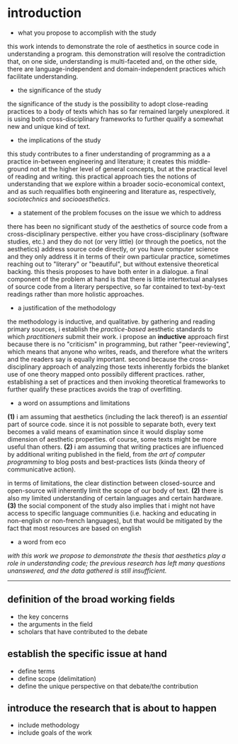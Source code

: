 # introduction

- what you propose to accomplish with the study

this work intends to demonstrate the role of aesthetics in source code in understanding a program. this demonstration will resolve the contradiction that, on one side, understanding is multi-faceted and, on the other side, there are language-independent and domain-independent practices which facilitate understanding.

- the significance of the study

the significance of the study is the possibility to adopt close-reading practices to a body of texts which has so far remained largely unexplored. it is using both cross-disciplinary frameworks to further qualify a somewhat new and unique kind of text.

- the implications of the study

this study contributes to a finer understanding of programming as a a practice in-between engineering and literature; it creates this middle-ground not at the higher level of general concepts, but at the practical level of reading and writing. this practical approach ties the notions of understanding that we explore within a broader socio-economical context, and as such requalifies both engineering and literature as, respectively, *sociotechnics* and *socioaesthetics*.

- a statement of the problem focuses on the issue we which to address

there has been no significant study of the aesthetics of source code from a cross-disciplinary perspective. either you have cross-disciplinary (software studies, etc.) and they do not (or very little) (or through the poetics, not the aesthetics) address source code directly, or you have computer science and they only address it in terms of their own particular practice, sometimes reaching out to "literary" or "beautiful", but without extensive theoretical backing. this thesis proposes to have both enter in a dialogue. a final component of the problem at hand is that there is little intertextual analyses of source code from a literary perspective, so far contained to text-by-text readings rather than more holistic approaches.

- a justification of the methodology

the methodology is inductive, and qualitative. by gathering and reading primary sources, i establish the *practice-based* aesthetic standards to which *practitioners* submit their work. i propose an **inductive** approach first because there is no "criticism" in programming, but rather "peer-reviewing", which means that anyone who writes, reads, and therefore what the writers and the readers say is equally important. second because the cross-disciplinary approach of analyzing those texts inherently forbids the blanket use of one theory mapped onto possibily different practices. rather, establishing a set of practices and then invoking theoretical frameworks to further qualify these practices avoids the trap of overfitting.

- a word on assumptions and limitations

**(1)** i am assuming that aesthetics (including the lack thereof) is an *essential* part of source code. since it is not possible to separate both, every text becomes a valid means of examination since it would display some dimension of aesthetic properties. of course, some texts might be more useful than others. **(2)** i am assuming that writing practices are influenced by additional writing published in the field, from *the art of computer programming* to blog posts and best-practices lists (kinda theory of communicative action).

in terms of limitations, the clear distinction between closed-source and open-source will inherently limit the scope of our body of text. **(2)** there is also my limited understanding of certain languages and certain hardware. **(3)** the social component of the study also implies that i might not have access to specific language communities (i.e. hacking and educating in non-english or non-french languages), but that would be mitigated by the fact that most resources are based on english

- a word from eco

*with this work we propose to demonstrate the thesis that aesthetics play a role in understanding code; the previous research has left many questions unanswered, and the data gathered is still insufficient.*

---

## definition of the broad working fields

- the key concerns
- the arguments in the field
- scholars that have contributed to the debate

## establish the specific issue at hand

- define terms
- define scope (delimitation)
- define the unique perspective on that debate/the contribution

## introduce the research that is about to happen

- include methodology
- include goals of the work